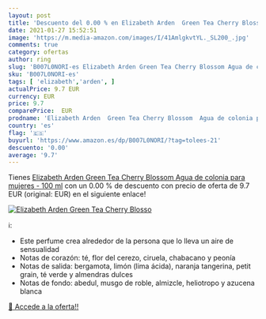 ```yaml
---
layout: post
title: 'Descuento del 0.00 % en Elizabeth Arden  Green Tea Cherry Blosso'
date: 2021-01-27 15:52:51
image: 'https://m.media-amazon.com/images/I/41AmlgkvtYL._SL200_.jpg'
comments: true
category: ofertas
author: ring
slug: 'B007L0NORI-es Elizabeth Arden Green Tea Cherry Blossom Agua de colonia...'
sku: 'B007L0NORI-es'
tags: [ 'elizabeth','arden', ]
actualPrice: 9.7 EUR
currency: EUR
price: 9.7
comparePrice:  EUR
prodname: 'Elizabeth Arden  Green Tea Cherry Blossom  Agua de colonia para mujeres - 100 ml'
country: 'es'
flag: '🇪🇸'
buyurl: 'https://www.amazon.es/dp/B007L0NORI/?tag=tolees-21'
descuento: '0.00'
average: '9.7'
---
```


Tienes [Elizabeth Arden  Green Tea Cherry Blossom  Agua de colonia para mujeres - 100 ml](https://www.amazon.es/dp/B007L0NORI/?tag=tolees-21) con un 0.00 % de descuento con precio de oferta de 9.7 EUR (original:  EUR) en el siguiente enlace!

[![Elizabeth Arden  Green Tea Cherry Blosso](https://m.media-amazon.com/images/I/41AmlgkvtYL._SL200_.jpg)](https://www.amazon.es/dp/B007L0NORI/?tag=tolees-21)

ℹ️:

- Este perfume crea alrededor de la persona que lo lleva un aire de sensualidad
- Notas de corazón: té, flor del cerezo, ciruela, chabacano y peonía
- Notas de salida: bergamota, limón (lima ácida), naranja tangerina, petit grain, té verde y almendras dulces
- Notas de fondo: abedul, musgo de roble, almizcle, heliotropo y azucena blanca

[🛒 Accede a la oferta!!](https://www.amazon.es/dp/B007L0NORI/?tag=tolees-21)
